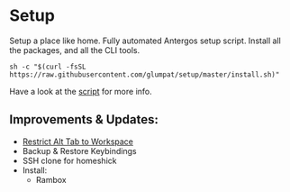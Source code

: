 # Setup

Setup a place like home. Fully automated Antergos setup script. Install all the packages, and all the CLI tools.

    sh -c "$(curl -fsSL https://raw.githubusercontent.com/glumpat/setup/master/install.sh)"

Have a look at the [script](install.sh) for more info.

## Improvements & Updates:

- [Restrict Alt Tab to Workspace](https://askubuntu.com/a/759740) 
- Backup & Restore Keybindings
- SSH clone for homeshick
- Install: 
    - Rambox
